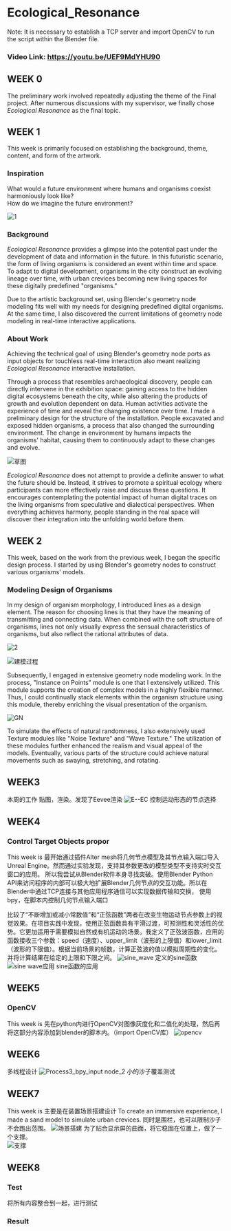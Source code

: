# Ecological_Resonance
Note: It is necessary to establish a TCP server and import OpenCV to run the script within the Blender file.  
### Video Link: https://youtu.be/UEF9MdYHU90

## WEEK 0
The preliminary work involved repeatedly adjusting the theme of the Final project. After numerous discussions with my supervisor, we finally chose _Ecological Resonance_ as the final topic.  

## WEEK 1
This week is primarily focused on establishing the background, theme, content, and form of the artwork.
### Inspiration  
What would a future environment where humans and organisms coexist harmoniously look like?   
How do we imagine the future environment?    

![1](https://github.com/YirenWA/Final_Project-Ecological_Resonance/assets/119879041/5f414d82-9174-4aae-aab0-f481004a9250)

### Background
_Ecological Resonance_ provides a glimpse into the potential past under the development of data and information in the future. In this futuristic scenario, the form of living organisms is considered an event within time and space. To adapt to digital development, organisms in the city construct an evolving lineage over time, with urban crevices becoming new living spaces for these digitally predefined "organisms."   

Due to the artistic background set, using Blender's geometry node modeling fits well with my needs for designing predefined digital organisms. At the same time, I also discovered the current limitations of geometry node modeling in real-time interactive applications. 

### About Work  
Achieving the technical goal of using Blender's geometry node ports as input objects for touchless real-time interaction also meant realizing _Ecological Resonance_ interactive installation.  

Through a process that resembles archaeological discovery, people can directly intervene in the exhibition space: gaining access to the hidden digital ecosystems beneath the city, while also altering the products of growth and evolution dependent on data. Human activities activate the experience of time and reveal the changing existence over time. I made a preliminary design for the structure of the installation. People excavated and exposed hidden organisms, a process that also changed the surrounding environment. The change in environment by humans impacts the organisms' habitat, causing them to continuously adapt to these changes and evolve.  

![草图](https://github.com/YirenWA/Final_Project-Ecological_Resonance/assets/119879041/ef9f5775-9bef-4361-adf0-431f0527d710)

_Ecological Resonance_ does not attempt to provide a definite answer to what the future should be. Instead, it strives to promote a spiritual ecology where participants can more effectively raise and discuss these questions. It encourages contemplating the potential impact of human digital traces on the living organisms from speculative and dialectical perspectives. When everything achieves harmony, people standing in the real space will discover their integration into the unfolding world before them.  

## WEEK 2
This week, based on the work from the previous week, I began the specific design process. I started by using Blender's geometry nodes to construct various organisms' models.   

### Modeling Design of Organisms
In my design of organism morphology, I introduced lines as a design element. The reason for choosing lines is that they have the meaning of transmitting and connecting data. When combined with the soft structure of organisms, lines not only visually express the sensual characteristics of organisms, but also reflect the rational attributes of data.   

![2](https://github.com/YirenWA/Final_Project-Ecological_Resonance/assets/119879041/8d97bd0c-e4c3-4104-904b-a1b9b059a953)

![建模过程](https://github.com/YirenWA/Final_Project-Ecological_Resonance/assets/119879041/e95a920f-fb30-4042-83f1-6421c0f47c0f) 

Subsequently, I engaged in extensive geometry node modeling work. In the process, "Instance on Points" module is one that I extensively utilized. This module supports the creation of complex models in a highly flexible manner. Thus, I could continually stack elements within the organism structure using this module, thereby enriching the visual presentation of the organism.   

![GN](https://github.com/YirenWA/Final_Project-Ecological_Resonance/assets/119879041/b9066537-9176-4164-9303-75e5be6dea92)

To simulate the effects of natural randomness, I also extensively used Texture modules like "Noise Texture" and "Wave Texture." The utilization of these modules further enhanced the realism and visual appeal of the models. Eventually, various parts of the structure could achieve natural movements such as swaying, stretching, and rotating.   

## WEEK3
本周的工作
贴图，渲染。发现了Eevee渲染
![E--EC](https://github.com/YirenWA/Final_Project-Ecological_Resonance/assets/119879041/3c313e69-dd18-47ce-8cc4-6f31e5fc0899)
控制运动形态的节点选择
## WEEK4
### Control Target Objects propor
This week is 
最开始通过插件Alter mesh将几何节点模型及其节点输入端口导入Unreal Engine。然而通过实验发现，支持其参数更改的模型类型不支持实时交互窗口的应用。
所以我尝试从Blender软件本身寻找突破。使用Blender Python API来访问程序的内部可以极大地扩展Blender几何节点的交互功能。所以在Blender中通过TCP连接与其他应用程序通信可以实现数据传输和交换，
使用bpy，在脚本内控制几何节点输入端口  

比较了“不断增加或减小常数值”和“正弦函数”两者在改变生物运动节点参数上的视觉效果。在项目实践中发现，使用正弦函数具有平滑过渡，可预测性和灵活性的优势。它更加适用于需要模拟自然或有机运动的场景。我定义了正弦波函数，应用的函数接收三个参数：speed（速度）、upper_limit（波形的上限值）和lower_limit（波形的下限值）。根据当前场景的帧数，计算正弦波的值以模拟周期性的变化。并将计算结果在给定的上限和下限之间。
![sine_wave](https://github.com/YirenWA/Final_Project-Ecological_Resonance/assets/119879041/8fda3c59-73e5-42ea-b5a1-ee7139a945e3)
定义的sine函数
![sine wave应用](https://github.com/YirenWA/Final_Project-Ecological_Resonance/assets/119879041/e6be9b8c-1dbe-48db-a6ba-1aa7ff353cf5)
sine函数的应用

## WEEK5
### OpenCV
This week is 
先在python内进行OpenCV对图像灰度化和二值化的处理，然后再将这部分内容添加到blender的脚本内。（import OpenCV库）
![opencv](https://github.com/YirenWA/Final_Project-Ecological_Resonance/assets/119879041/3885077d-b361-4483-a371-4d25ccb1d01c)

## WEEK6
多线程设计
![Process3_bpy_input node_2](https://github.com/YirenWA/Final_Project-Ecological_Resonance/assets/119879041/0a72e0d2-cfc3-4e0d-9273-949af368a480)
小的沙子覆盖测试

## WEEK7
This week is 主要是在装置场景搭建设计
To create an immersive experience, I made a sand model to simulate urban crevices. 同时是围栏，也可以限制沙子不会跑出范围。
![场景搭建](https://github.com/YirenWA/Final_Project-Ecological_Resonance/assets/119879041/43834317-9658-4b03-a09d-ed7f7a9b4fdf)
为了贴合显示屏的曲面，将它稳固在位置上，做了一个支撑。  
![支撑](https://github.com/YirenWA/Final_Project-Ecological_Resonance/assets/119879041/fd13e11d-c9f0-425d-bcd3-c7861b02820b)

## WEEK8
### Test  
将所有内容整合到一起，进行测试
### Result
